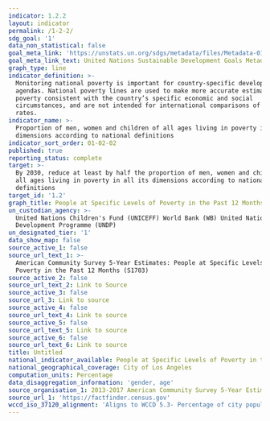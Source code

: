 ```yaml
---
indicator: 1.2.2
layout: indicator
permalink: /1-2-2/
sdg_goal: '1'
data_non_statistical: false
goal_meta_link: 'https://unstats.un.org/sdgs/metadata/files/Metadata-01-02-02.pdf'
goal_meta_link_text: United Nations Sustainable Development Goals Metadata (PDF 894 KB)
graph_type: line
indicator_definition: >-
  Monitoring national poverty is important for country-specific development
  agendas. National poverty lines are used to make more accurate estimates of
  poverty consistent with the country’s specific economic and social
  circumstances, and are not intended for international comparisons of poverty
  rates.
indicator_name: >-
  Proportion of men, women and children of all ages living in poverty in all its
  dimensions according to national definitions
indicator_sort_order: 01-02-02
published: true
reporting_status: complete
target: >-
  By 2030, reduce at least by half the proportion of men, women and children of
  all ages living in poverty in all its dimensions according to national
  definitions
target_id: '1.2'
graph_title: People at Specific Levels of Poverty in the Past 12 Months
un_custodian_agency: >-
  United Nations Children's Fund (UNICEFF) World Bank (WB) United Nations
  Development Programme (UNDP)
un_designated_tier: '1'
data_show_map: false
source_active_1: false
source_url_text_1: >-
  American Community Survey 5-Year Estimates: People at Specific Levels of
  Poverty in the Past 12 Months (S1703)
source_active_2: false
source_url_text_2: Link to Source
source_active_3: false
source_url_3: Link to source
source_active_4: false
source_url_text_4: Link to source
source_active_5: false
source_url_text_5: Link to source
source_active_6: false
source_url_text_6: Link to source
title: Untitled
national_indicator_available: People at Specific Levels of Poverty in the Past 12 Months
national_geographical_coverage: City of Los Angeles
computation_units: Percentage
data_disaggregation_information: 'gender, age'
source_organisation_1: 2013-2017 American Community Survey 5-Year Estimates
source_url_1: 'https://factfinder.census.gov'
wccd_iso_37120_alignment: 'Aligns to WCCD 5.3- Percentage of city population living in poverty '
---
```

